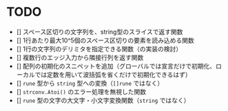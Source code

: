 # TODO

- [] スペース区切りの文字列を、string型のスライスで返す関数
- [] 1行あたり最大10^5個のスペース区切りの要素を読み込める関数
- [] 1行の文字列のデリミタを指定できる関数（の実装の検討）
- [] 複数行のエッジ入力から隣接行列を返す関数
- [] 配列の初期化のスニペットを追加（グローバルでは宣言だけで初期化、ローカルでは定数を用いて波括弧を省くだけで初期化できるはず）
- [] `rune` 型から `string` 型への変換（`[]rune` ではなく）
- [] `strconv.Atoi()` のエラー処理を無視した関数
- [] `rune` 型の文字の大文字・小文字変換関数（`string` ではなく）
